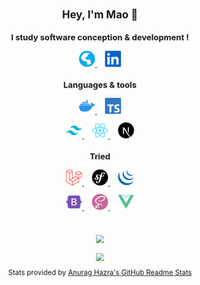 <!-- markdownlint-disable MD033 -->
<!-- markdownlint-disable MD041 -->
<h2 align="center">Hey, I'm Mao 👋</h2>

<h3 align="center">I study software conception & development !</h3>

<p align="center">
  <a href="http://maodematos.rf.gd">
    <img height="32" src="./assets/globe.svg" title="Portfolio" alt="Portfolio"/>
  </a>
  &nbsp; &nbsp;
  <a href="https://www.linkedin.com/in/mao-de-matos">
    <img height="32" src="./assets/linkedin.svg" title="LinkedIn" alt="LinkedIn"/>
  </a>
</p>

<h3 align="center">Languages & tools</h3>

<p align="center">
  <a href="https://www.docker.com/">
    <img height="32" src="./assets/docker.svg" title="Docker" alt="Docker"/>
  </a>
  &nbsp; &nbsp;
  <a href="https://www.typescriptlang.org/">
    <img height="32" src="./assets/typescript.svg" title="TypeScript" alt="TypeScript"/>
  </a>
</p>

<p align="center">
  <!-- <a href="https://www.javascript.com/">
    <img height="32" src="./assets/javascript.svg" title="JavaScript" alt="JavaScript"/>
  </a>
  &nbsp; &nbsp; -->
  <a href="https://tailwindcss.com/">
    <img height="32" src="./assets/tailwindcss.svg" title="TailwindCSS" alt="TailwindCSS"/>
  </a>
  &nbsp; &nbsp;
  <a href="https://reactjs.org/">
    <img height="32" src="./assets/reactjs.svg" title="ReactJS" alt="ReactJS"/>
  </a>
  &nbsp; &nbsp;
  <a href="https://nextjs.org/">
    <img height="32" src="./assets/nextjs.svg" title="NextJS" alt="NextJS"/>
  </a>
</p>

<!-- <h3 align="center">Learning</h3> -->

<!-- <p align="center"> -->
<!-- </p> -->

<h3 align="center">Tried</h3>

<p align="center">
  <a href="https://laravel.com/">
    <img height="32" src="./assets/laravel.svg" title="Laravel" alt="Laravel"/>
  </a>
  &nbsp; &nbsp;
  <a href="https://symfony.com/">
    <img height="32" src="./assets/symfony.svg" title="Symfony" alt="Symfony"/>
  </a>
  &nbsp; &nbsp;
  <a href="https://jquery.com/">
    <img height="32" src="./assets/jquery.svg" title="JQuery" alt="JQuery"/>
  </a>
</p>

<p align="center">
  <a href="https://getbootstrap.com/">
    <img height="32" src="./assets/bootstrap.svg" title="Bootstrap" alt="Bootstrap"/>
  </a>
  &nbsp; &nbsp;
  <a href="https://sass-lang.com/">
    <img height="32" src="./assets/sass.svg" title="SASS" alt="SASS"/>
  </a>
  &nbsp; &nbsp;
  <a href="https://vuejs.org/">
    <img height="32" src="./assets/vue.svg" title="Vue" alt="Vue"/>
  </a>
</p>

<br/>

<p align="center">
  <img align="center" src="https://github-readme-stats.vercel.app/api?username=MaoDeMatos&theme=dracula" />
  <br/>
  <br/>
  <img align="center" src="https://github-readme-stats.vercel.app/api/top-langs/?username=MaoDeMatos&layout=compact&theme=dracula" />
</p>

<p align="center">Stats provided by <a href="https://github.com/anuraghazra/github-readme-stats">Anurag Hazra's GitHub Readme Stats</a></p>
